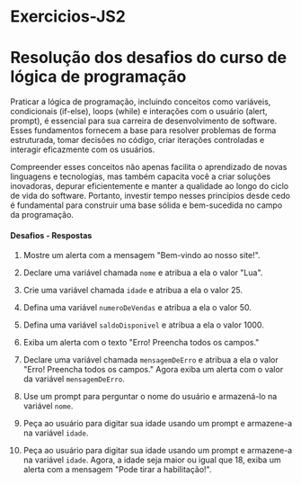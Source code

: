 # Exercicios-JS2

# Resolução dos desafios do curso de lógica de programação

Praticar a lógica de programação, incluindo conceitos como variáveis, condicionais (if-else), loops (while) e interações com o usuário (alert, prompt), é essencial para sua carreira de desenvolvimento de software. Esses fundamentos fornecem a base para resolver problemas de forma estruturada, tomar decisões no código, criar iterações controladas e interagir eficazmente com os usuários. 

Compreender esses conceitos não apenas facilita o aprendizado de novas linguagens e tecnologias, mas também capacita você a criar soluções inovadoras, depurar eficientemente e manter a qualidade ao longo do ciclo de vida do software. Portanto, investir tempo nesses princípios desde cedo é fundamental para construir uma base sólida e bem-sucedida no campo da programação.

#### Desafios - Respostas

1) Mostre um alerta com a mensagem "Bem-vindo ao nosso site!".

2) Declare uma variável chamada `nome` e atribua a ela o valor "Lua".

3) Crie uma variável chamada `idade` e atribua a ela o valor 25.

4) Defina uma variável `numeroDeVendas` e atribua a ela o valor 50.

5) Defina uma variável `saldoDisponivel` e atribua a ela o valor 1000. 

6) Exiba um alerta com o texto "Erro! Preencha todos os campos."

7) Declare uma variável chamada `mensagemDeErro` e atribua a ela o valor  "Erro! Preencha todos os campos." Agora exiba um alerta com o valor da variável `mensagemDeErro`.

8) Use um prompt para perguntar o nome do usuário e armazená-lo na variável `nome`.

9) Peça ao usuário para digitar sua idade usando um prompt e armazene-a na variável `idade`.

10) Peça ao usuário para digitar sua idade usando um prompt e armazene-a na variável `idade`. Agora, a idade seja maior ou igual que 18, exiba um alerta com a mensagem "Pode tirar a habilitação!".


